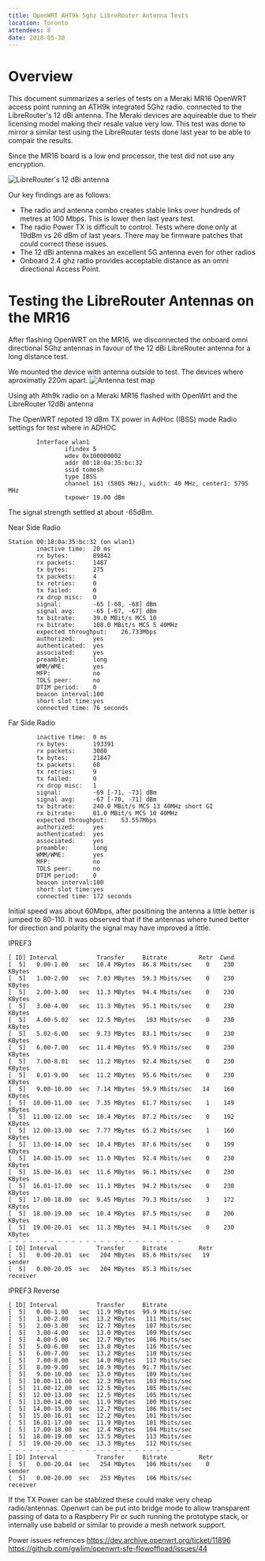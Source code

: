 ```yaml
---
title: OpenWRT AHT9k 5ghz LibreRouter Antenna Tests
location: Toronto
attendees: 8
date: 2018-05-30
---
```


# Overview

This document summarizes a series of tests on a Meraki MR16 OpenWRT access point running an ATH9k integrated 5Ghz radio.  connected to the LibreRouter's 12 dBi antenna. The Meraki devices are aquireable due to their licensing model making their resale value very low.  This test was done to mirror a similar test using the LibreRouter tests done last year to be able to compair the results.

Since the MR16 board is a low end processor, the test did not use any encryption.

![LibreRouter's 12 dBi antenna](../images/20180530_hpm5g-radio-tests2.jpg?raw=true)


Our key findings are as follows:

- The radio and antenna combo creates stable links over hundreds of metres at 100 Mbps.  This is lower then last years test.
- The radio Power TX is difficult to control.  Tests where done only at 19dBm vs  26 dBm of last years. There may be firmware patches that could correct these issues.
- The 12 dBi antenna makes an excellent 5G antenna even for other radios
- Onboard 2.4 ghz radio provides acceptable distance as an omni directional Access Point.

# Testing the LibreRouter Antennas on the MR16

After flashing OpenWRT on the MR16, we disconnected the onboard omni directional 5Ghz antennas in favour of the 12 dBi LibreRouter antenna for a long distance test. 

We mounted the device with antenna outside to test.  The devices where aproximatly 220m apart.
![Antenna test map](../images/20180530_hpm5g-radio-tests7.jpg?raw=true)

Using ath Ath9k radio on a Meraki MR16 flashed with OpenWrt and the LibreRouter 12dBi antenna

The OpenWRT repoted 19 dBm TX power in AdHoc (IBSS) mode
Radio settings for test where in ADHOC
```
        Interface wlan1
                ifindex 5
                wdev 0x100000002
                addr 00:18:0a:35:bc:32
                ssid tomesh
                type IBSS
                channel 161 (5805 MHz), width: 40 MHz, center1: 5795 MHz
                txpower 19.00 dBm
```

The signal strength settled at about -65dBm. 

Near Side Radio
```
Station 00:18:0a:35:bc:32 (on wlan1)
        inactive time:  20 ms
        rx bytes:       89842
        rx packets:     1487
        tx bytes:       275
        tx packets:     4
        tx retries:     0
        tx failed:      0
        rx drop misc:   0
        signal:         -65 [-68, -68] dBm
        signal avg:     -65 [-67, -67] dBm
        tx bitrate:     39.0 MBit/s MCS 10
        rx bitrate:     108.0 MBit/s MCS 5 40MHz
        expected throughput:    26.733Mbps
        authorized:     yes
        authenticated:  yes
        associated:     yes
        preamble:       long
        WMM/WME:        yes
        MFP:            no
        TDLS peer:      no
        DTIM period:    0
        beacon interval:100
        short slot time:yes
        connected time: 76 seconds
```

Far Side Radio
```
        inactive time:  0 ms
        rx bytes:       193391
        rx packets:     3080
        tx bytes:       21847
        tx packets:     68
        tx retries:     9
        tx failed:      0
        rx drop misc:   1
        signal:         -69 [-71, -73] dBm
        signal avg:     -67 [-70, -71] dBm
        tx bitrate:     240.0 MBit/s MCS 13 40MHz short GI
        rx bitrate:     81.0 MBit/s MCS 10 40MHz
        expected throughput:    53.557Mbps
        authorized:     yes
        authenticated:  yes
        associated:     yes
        preamble:       long
        WMM/WME:        yes
        MFP:            no
        TDLS peer:      no
        DTIM period:    0
        beacon interval:100
        short slot time:yes
        connected time: 172 seconds
```

Initial speed was about 60Mbps, after positining the antenna a little better is jumped to 80-110.  It was observed that if the antennas where tuned better for direction and polarity the signal may have improved a little. 

IPREF3
```
[ ID] Interval           Transfer     Bitrate         Retr  Cwnd
[  5]   0.00-1.00   sec  10.4 MBytes  86.8 Mbits/sec    0    230 KBytes
[  5]   1.00-2.00   sec  7.03 MBytes  59.3 Mbits/sec    0    230 KBytes
[  5]   2.00-3.00   sec  11.3 MBytes  94.4 Mbits/sec    0    230 KBytes
[  5]   3.00-4.00   sec  11.3 MBytes  95.1 Mbits/sec    0    230 KBytes
[  5]   4.00-5.02   sec  12.5 MBytes   103 Mbits/sec    0    230 KBytes
[  5]   5.02-6.00   sec  9.73 MBytes  83.1 Mbits/sec    0    230 KBytes
[  5]   6.00-7.00   sec  11.4 MBytes  95.9 Mbits/sec    0    230 KBytes
[  5]   7.00-8.01   sec  11.2 MBytes  92.4 Mbits/sec    0    230 KBytes
[  5]   8.01-9.00   sec  11.2 MBytes  95.6 Mbits/sec    0    230 KBytes
[  5]   9.00-10.00  sec  7.14 MBytes  59.9 Mbits/sec   14    160 KBytes
[  5]  10.00-11.00  sec  7.35 MBytes  61.7 Mbits/sec    1    149 KBytes
[  5]  11.00-12.00  sec  10.4 MBytes  87.2 Mbits/sec    0    192 KBytes
[  5]  12.00-13.00  sec  7.77 MBytes  65.2 Mbits/sec    1    160 KBytes
[  5]  13.00-14.00  sec  10.4 MBytes  87.6 Mbits/sec    0    199 KBytes
[  5]  14.00-15.00  sec  11.0 MBytes  92.4 Mbits/sec    0    230 KBytes
[  5]  15.00-16.01  sec  11.6 MBytes  96.1 Mbits/sec    0    230 KBytes
[  5]  16.01-17.00  sec  11.1 MBytes  94.2 Mbits/sec    0    230 KBytes
[  5]  17.00-18.00  sec  9.45 MBytes  79.3 Mbits/sec    3    172 KBytes
[  5]  18.00-19.00  sec  10.4 MBytes  87.5 Mbits/sec    0    206 KBytes
[  5]  19.00-20.01  sec  11.3 MBytes  94.1 Mbits/sec    0    230 KBytes
- - - - - - - - - - - - - - - - - - - - - - - - -
[ ID] Interval           Transfer     Bitrate         Retr
[  5]   0.00-20.01  sec   204 MBytes  85.6 Mbits/sec   19             sender
[  5]   0.00-20.05  sec   204 MBytes  85.3 Mbits/sec                  receiver
```


IPREF3 Reverse
```
[ ID] Interval           Transfer     Bitrate
[  5]   0.00-1.00   sec  11.9 MBytes  99.9 Mbits/sec
[  5]   1.00-2.00   sec  13.2 MBytes   111 Mbits/sec
[  5]   2.00-3.00   sec  12.7 MBytes   107 Mbits/sec
[  5]   3.00-4.00   sec  13.0 MBytes   109 Mbits/sec
[  5]   4.00-5.00   sec  12.7 MBytes   106 Mbits/sec
[  5]   5.00-6.00   sec  13.8 MBytes   116 Mbits/sec
[  5]   6.00-7.00   sec  13.2 MBytes   110 Mbits/sec
[  5]   7.00-8.00   sec  14.0 MBytes   117 Mbits/sec
[  5]   8.00-9.00   sec  10.9 MBytes  91.7 Mbits/sec
[  5]   9.00-10.00  sec  13.0 MBytes   109 Mbits/sec
[  5]  10.00-11.00  sec  12.3 MBytes   103 Mbits/sec
[  5]  11.00-12.00  sec  12.5 MBytes   105 Mbits/sec
[  5]  12.00-13.00  sec  12.5 MBytes   105 Mbits/sec
[  5]  13.00-14.00  sec  11.9 MBytes   100 Mbits/sec
[  5]  14.00-15.00  sec  12.7 MBytes   106 Mbits/sec
[  5]  15.00-16.01  sec  12.2 MBytes   101 Mbits/sec
[  5]  16.01-17.00  sec  11.9 MBytes   101 Mbits/sec
[  5]  17.00-18.00  sec  12.4 MBytes   104 Mbits/sec
[  5]  18.00-19.00  sec  13.5 MBytes   113 Mbits/sec
[  5]  19.00-20.00  sec  13.3 MBytes   112 Mbits/sec
- - - - - - - - - - - - - - - - - - - - - - - - -
[ ID] Interval           Transfer     Bitrate         Retr
[  5]   0.00-20.04  sec   254 MBytes   106 Mbits/sec    0             sender
[  5]   0.00-20.00  sec   253 MBytes   106 Mbits/sec                  receiver
```

If the TX Power can be stablized these could make very cheap radio/antennas. Openwrt can be put into bridge mode to allow transparent passing of data to a Raspberry Pir or such running the prototype stack, or internally use babeld or similar to provide a mesh network support.  

Power issues refrences
https://dev.archive.openwrt.org/ticket/11896 
https://github.com/gwlim/openwrt-sfe-flowoffload/issues/44
